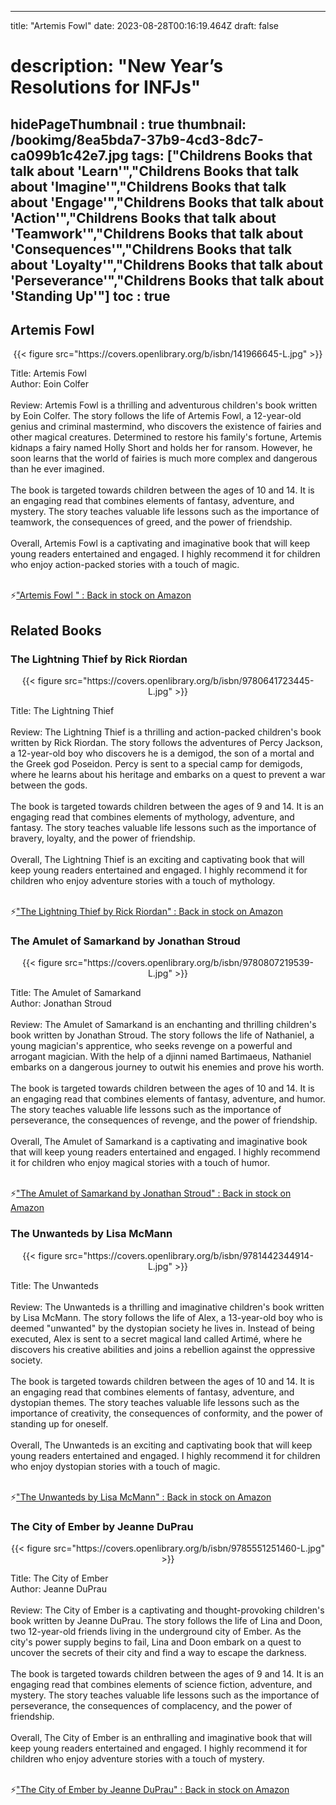 
---
title: "Artemis Fowl"
date: 2023-08-28T00:16:19.464Z
draft: false
# description: "New Year’s Resolutions for INFJs"
hidePageThumbnail : true
thumbnail: /bookimg/8ea5bda7-37b9-4cd3-8dc7-ca099b1c42e7.jpg
tags: ["Childrens Books that talk about 'Learn'","Childrens Books that talk about 'Imagine'","Childrens Books that talk about 'Engage'","Childrens Books that talk about 'Action'","Childrens Books that talk about 'Teamwork'","Childrens Books that talk about 'Consequences'","Childrens Books that talk about 'Loyalty'","Childrens Books that talk about 'Perseverance'","Childrens Books that talk about 'Standing Up'"]
toc : true
---
## Artemis Fowl 

<center>
{{< figure src="https://covers.openlibrary.org/b/isbn/141966645-L.jpg" >}}
</center>

Title: Artemis Fowl</br>
Author: Eoin Colfer</br></br>
Review: Artemis Fowl is a thrilling and adventurous children's book written by Eoin Colfer. The story follows the life of Artemis Fowl, a 12-year-old genius and criminal mastermind, who discovers the existence of fairies and other magical creatures. Determined to restore his family's fortune, Artemis kidnaps a fairy named Holly Short and holds her for ransom. However, he soon learns that the world of fairies is much more complex and dangerous than he ever imagined.</br></br>
The book is targeted towards children between the ages of 10 and 14. It is an engaging read that combines elements of fantasy, adventure, and mystery. The story teaches valuable life lessons such as the importance of teamwork, the consequences of greed, and the power of friendship.</br></br>
Overall, Artemis Fowl is a captivating and imaginative book that will keep young readers entertained and engaged. I highly recommend it for children who enjoy action-packed stories with a touch of magic.</br></br>

<p>⚡<a id="aflink" href="https://www.amazon.com/gp/search?ie=UTF8&tag=klayu00-20&linkCode=ur2&linkId=6639bed89a8ad8dd2705e40644eb43d3&camp=1789&creative=9325&index=books&keywords=Artemis Fowl " class="one" target="_blank" title='"Artemis Fowl " : Back in stock on Amazon'>"Artemis Fowl " : Back in stock on Amazon</a></p>

## Related Books
### The Lightning Thief by Rick Riordan
<center>
{{< figure src="https://covers.openlibrary.org/b/isbn/9780641723445-L.jpg" >}}
</center>

Title: The Lightning Thief</br></br>
Review: The Lightning Thief is a thrilling and action-packed children's book written by Rick Riordan. The story follows the adventures of Percy Jackson, a 12-year-old boy who discovers he is a demigod, the son of a mortal and the Greek god Poseidon. Percy is sent to a special camp for demigods, where he learns about his heritage and embarks on a quest to prevent a war between the gods.</br></br>
The book is targeted towards children between the ages of 9 and 14. It is an engaging read that combines elements of mythology, adventure, and fantasy. The story teaches valuable life lessons such as the importance of bravery, loyalty, and the power of friendship.</br></br>
Overall, The Lightning Thief is an exciting and captivating book that will keep young readers entertained and engaged. I highly recommend it for children who enjoy adventure stories with a touch of mythology.</br></br>

<p>⚡<a id="aflink" href="https://www.amazon.com/gp/search?ie=UTF8&tag=klayu00-20&linkCode=ur2&linkId=6639bed89a8ad8dd2705e40644eb43d3&camp=1789&creative=9325&index=books&keywords=The Lightning Thief by Rick Riordan" class="one" target="_blank" title='"The Lightning Thief by Rick Riordan" : Back in stock on Amazon'>"The Lightning Thief by Rick Riordan" : Back in stock on Amazon</a></p>

### The Amulet of Samarkand by Jonathan Stroud
<center>
{{< figure src="https://covers.openlibrary.org/b/isbn/9780807219539-L.jpg" >}}
</center>

Title: The Amulet of Samarkand</br>
Author: Jonathan Stroud</br></br>
Review: The Amulet of Samarkand is an enchanting and thrilling children's book written by Jonathan Stroud. The story follows the life of Nathaniel, a young magician's apprentice, who seeks revenge on a powerful and arrogant magician. With the help of a djinni named Bartimaeus, Nathaniel embarks on a dangerous journey to outwit his enemies and prove his worth.</br></br>
The book is targeted towards children between the ages of 10 and 14. It is an engaging read that combines elements of fantasy, adventure, and humor. The story teaches valuable life lessons such as the importance of perseverance, the consequences of revenge, and the power of friendship.</br></br>
Overall, The Amulet of Samarkand is a captivating and imaginative book that will keep young readers entertained and engaged. I highly recommend it for children who enjoy magical stories with a touch of humor.</br></br>

<p>⚡<a id="aflink" href="https://www.amazon.com/gp/search?ie=UTF8&tag=klayu00-20&linkCode=ur2&linkId=6639bed89a8ad8dd2705e40644eb43d3&camp=1789&creative=9325&index=books&keywords=The Amulet of Samarkand by Jonathan Stroud" class="one" target="_blank" title='"The Amulet of Samarkand by Jonathan Stroud" : Back in stock on Amazon'>"The Amulet of Samarkand by Jonathan Stroud" : Back in stock on Amazon</a></p>

### The Unwanteds by Lisa McMann
<center>
{{< figure src="https://covers.openlibrary.org/b/isbn/9781442344914-L.jpg" >}}
</center>

Title: The Unwanteds</br></br>
Review: The Unwanteds is a thrilling and imaginative children's book written by Lisa McMann. The story follows the life of Alex, a 13-year-old boy who is deemed "unwanted" by the dystopian society he lives in. Instead of being executed, Alex is sent to a secret magical land called Artimé, where he discovers his creative abilities and joins a rebellion against the oppressive society.</br></br>
The book is targeted towards children between the ages of 10 and 14. It is an engaging read that combines elements of fantasy, adventure, and dystopian themes. The story teaches valuable life lessons such as the importance of creativity, the consequences of conformity, and the power of standing up for oneself.</br></br>
Overall, The Unwanteds is an exciting and captivating book that will keep young readers entertained and engaged. I highly recommend it for children who enjoy dystopian stories with a touch of magic.</br></br>

<p>⚡<a id="aflink" href="https://www.amazon.com/gp/search?ie=UTF8&tag=klayu00-20&linkCode=ur2&linkId=6639bed89a8ad8dd2705e40644eb43d3&camp=1789&creative=9325&index=books&keywords=The Unwanteds by Lisa McMann" class="one" target="_blank" title='"The Unwanteds by Lisa McMann" : Back in stock on Amazon'>"The Unwanteds by Lisa McMann" : Back in stock on Amazon</a></p>

### The City of Ember by Jeanne DuPrau
<center>
{{< figure src="https://covers.openlibrary.org/b/isbn/9785551251460-L.jpg" >}}
</center>

Title: The City of Ember</br>
Author: Jeanne DuPrau</br></br>
Review: The City of Ember is a captivating and thought-provoking children's book written by Jeanne DuPrau. The story follows the life of Lina and Doon, two 12-year-old friends living in the underground city of Ember. As the city's power supply begins to fail, Lina and Doon embark on a quest to uncover the secrets of their city and find a way to escape the darkness.</br></br>
The book is targeted towards children between the ages of 9 and 14. It is an engaging read that combines elements of science fiction, adventure, and mystery. The story teaches valuable life lessons such as the importance of perseverance, the consequences of complacency, and the power of friendship.</br></br>
Overall, The City of Ember is an enthralling and imaginative book that will keep young readers entertained and engaged. I highly recommend it for children who enjoy adventure stories with a touch of mystery.</br></br>

<p>⚡<a id="aflink" href="https://www.amazon.com/gp/search?ie=UTF8&tag=klayu00-20&linkCode=ur2&linkId=6639bed89a8ad8dd2705e40644eb43d3&camp=1789&creative=9325&index=books&keywords=The City of Ember by Jeanne DuPrau" class="one" target="_blank" title='"The City of Ember by Jeanne DuPrau" : Back in stock on Amazon'>"The City of Ember by Jeanne DuPrau" : Back in stock on Amazon</a></p>
